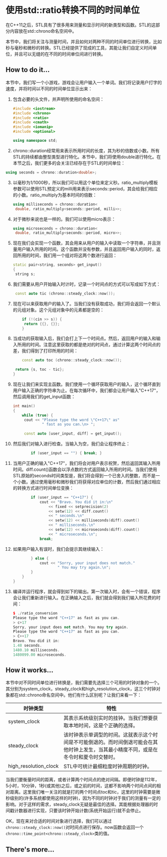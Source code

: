 # 使用std::ratio转换不同的时间单位

在C++11之后，STL具有了很多用来测量和显示时间的新类型和函数。STL的这部分内容放在std::chrono命名空间中。

本节中，我们将关注与测量时间，并且如何对两种不同的时间单位进行转换，比如秒与毫秒和微秒的转换。STL已经提供了现成的工具，其能让我们自定义时间单位，并且可以无缝的在不同的时间单位间进行转换。

## How to do it...

本节中，我们写一个小游戏，游戏会让用户输入一个单词。我们将记录用户打字的速度，并将时间以不同的时间单位显示出来：

1. 包含必要的头文件，并声明所使用的命名空间：

   ```c++
   #include <iostream>
   #include <chrono>
   #include <ratio>
   #include <cmath>
   #include <iomanip>
   #include <optional>
   
   using namespace std; 
   ```

2.  chrono::duration经常用来表示所用时间的长度，其为秒的倍数或小数。所有STL的持续都由整型类型进行特化。本节中，我们将使用double进行特化。在本节之后，我们更多的会关注已经存在于STL的时间单位：

   ```c++
   using seconds = chrono::duration<double>;
   ```

3. 以毫秒为1/1000秒，所以我们可以用这个单位来定义秒。ratio_multiply模板参数可以使用STL预定义的milli用来表示seconds::period，其会给我们相应的小数。ratio_multiply为基本时间的倍数：

   ```c++
   using milliseconds = chrono::duration<
   	double, ratio_multiply<seconds::period, milli>>;
   ```

4. 对于微秒来说也是一样的。我们可以使用micro表示：

   ```c++
   using microseconds = chrono::duration<
   	double, ratio_multiply<seconds::period, micro>>;
   ```

5. 现在我们会实现一个函数，其会用来从用户的输入中读取一个字符串，并且测量用户输入所用的时间。这个函数并没有参数，并且返回用户输入的同时，返回所用的时间，我们用一个组对将这两个数进行返回：

   ```c++
   static pair<string, seconds> get_input()
   {
   	string s;
   ```

6. 我们需要从用户开始输入时计时，记录一个时间点的方式可以写成如下方式：

   ```c++
   	const auto tic (chrono::steady_clock::now());
   ```

7. 现在可以来获取用户的输入了。当我们没有获取成功，我们将会返回一个默认的元组对象。这个元组对象中的元素都是空的：

   ```c++
       if (!(cin >> s)) {
       	return {{}, {}};
       }
   ```

8. 当成功的获取输入后，我们会打上下一个时间点。然后，返回用户的输入和输入所用的时间。注意这里获取的都是绝对的时间点，通过计算这两个时间点的差，我们得到了打印所用的时间：

   ```c++
       const auto toc (chrono::steady_clock::now());
       
   	return {s, toc - tic};
   } 
   ```

9. 现在让我们来实现主函数。我们使用一个循环获取用户的输入，这个循环直到用户输入正确的字符串为止。在每次循环中，我们都会让用户输入"C++17"，然后调用我们的get_input函数：

   ```c++
   int main()
   {
       while (true) {
       	cout << "Please type the word \"C++17\" as"
       			" fast as you can.\n> ";
           
       	const auto [user_input, diff] = get_input();
   ```

10. 然后我们对输入进行检查。当输入为空，我们会让程序终止：

    ```c++
    		if (user_input == "") { break; }
    ```

11. 当用户正确的输入"C++17"，我们将会对用户表示祝贺，然后返回其输入所用时间。diff.count()函数会以浮点数的方式返回输入所用的时间。当我们使用STL原始的seconds时间类型是，我们将会得到一个已舍入的整数，而不是一个小数。通过使用毫秒和微秒我们将获得对应单位的计数，然后我们通过相应的转换方式进行时间单位变换：

    ```c++
            if (user_input == "C++17") {
                cout << "Bravo. You did it in:\n"
                    << fixed << setprecision(2)
                    << setw(12) << diff.count()
                    << " seconds.\n"
                    << setw(12) << milliseconds(diff).count()
                    << " milliseconds.\n"
                    << setw(12) << microseconds(diff).count()
                    << " microseconds.\n";
                break;
    ```

12. 如果用户输入有误时，我们会提示其继续输入：

    ```c++
            } else {
                cout << "Sorry, your input does not match."
               			" You may try again.\n";
            }
        }
    }
    ```

13. 编译并运行程序，就会得到如下的输出。第一次输入时，会有一个错误，程序会让我们重新进行输入。在正确输入之后，我们就会得到我们输入所花费的时间：

    ```c++
    $ ./ratio_conversion
    Please type the word "C++17" as fast as you can.
    > c+17
    Sorry, your input does not match. You may try again.
    Please type the word "C++17" as fast as you can.
    > C++17
    Bravo. You did it in:
    1.48 seconds.
    1480.10 milliseconds.
    1480099.00 microseconds.
    ```

## How it works...

本节中对不同时间单位进行转换是，我们需要先选择三个可用的时钟对象的一个。其分别为system_clock，steady_clock和high_resolution_clock，这三个时钟对象都在std::chrono命名空间中。他们有什么区别呢？让我们来看一下：

| 时钟类型              | 特性                                                         |
| --------------------- | ------------------------------------------------------------ |
| system_clock          | 其表示系统级别实时的挂钟。当我们想要获取本地时间，这是个正确的选择。 |
| steady_clock          | 该时钟表示单调型的时间。这就表示这个时间是不可能倒退的。而时间倒退可能会在其他时钟上发生，当其最小精度不同，或是在冬令时和夏令时交替时。 |
| high_resolution_clock | STL中可统计最细粒度时钟周期的时钟。                          |

当我们要衡量时间的距离，或者计算两个时间点的绝对间隔。即便时钟是112年，5小时，10分钟，1秒(或其他)之后，或之前的时间，这都不影响两个时间点间的相对距离。这里我们唯一关注的就是打的两个时间点toc和tic，这里的时钟需要是微秒级别的(许多系统都使用这样的时钟)，因为不同的时钟对于我们的测量有一定的影响。对于这样的需求，steady_clock无疑是最佳的选择。其能根据处理器的时间戳计数器进行实现，只要该时钟开始计数(系统开始运行)就不会停止。

OK，现在来对合适的时间对象进行选择，我们可以通过`chrono::steady_clock::now()`对时间点进行保存。now函数会返回一个`chrono::time_point<chrono::steady_clock>`类的值。

## There's more...

